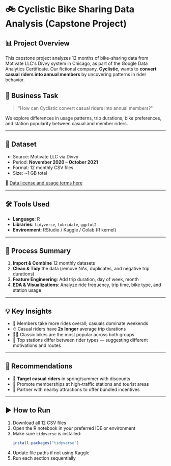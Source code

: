 # 🚲 Cyclistic Bike Sharing Data Analysis (Capstone Project)

## 📊 Project Overview
This capstone project analyzes 12 months of bike-sharing data from Motivate LLC's Divvy system in Chicago, as part of the Google Data Analytics Certificate. Our fictional company, **Cyclistic**, wants to **convert casual riders into annual members** by uncovering patterns in rider behavior.

## 🎯 Business Task
> "How can Cyclistic convert casual riders into annual members?"

We explore differences in usage patterns, trip durations, bike preferences, and station popularity between casual and member riders.

---

## 📁 Dataset
- Source: Motivate LLC via Divvy
- Period: **November 2020 – October 2021**
- Format: 12 monthly CSV files
- Size: ~1 GB total

📌 [Data license and usage terms here](https://www.divvybikes.com/system-data)

---

## 🛠 Tools Used
- **Language**: R
- **Libraries**: `tidyverse`, `lubridate`, `ggplot2`
- **Environment**: RStudio / Kaggle / Colab (R kernel)

---

## 🧼 Process Summary
1. **Import & Combine** 12 monthly datasets
2. **Clean & Tidy** the data (remove NAs, duplicates, and negative trip durations)
3. **Feature Engineering**: Add trip duration, day of week, month
4. **EDA & Visualizations**: Analyze ride frequency, trip time, bike type, and station usage

---

## 💡 Key Insights
- 🔁 Members take more rides overall; casuals dominate weekends
- ⏱ Casual riders have **2x longer** average trip durations
- 🚴‍♂️ Classic bikes are the most popular across both groups
- 📍 Top stations differ between rider types — suggesting different motivations and routes

---

## 🧠 Recommendations
- 🎯 **Target casual riders** in spring/summer with discounts
- 📍 Promote memberships at high-traffic stations and tourist areas
- 🤝 Partner with nearby attractions to offer bundled incentives

---

## ▶️ How to Run
1. Download all 12 CSV files
2. Open the R notebook in your preferred IDE or environment
3. Make sure `tidyverse` is installed:  
   ```R
   install.packages("tidyverse")
4. Update file paths if not using Kaggle
5. Run each section sequentially
